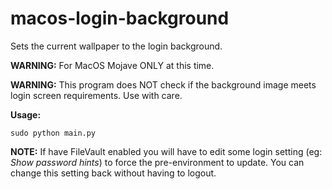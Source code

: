 # macos-login-background

Sets the current wallpaper to the login background.

**WARNING:** For MacOS Mojave ONLY at this time.

**WARNING:** This program does NOT check if the background image meets login screen requirements.  Use with care.

**Usage:**
```
sudo python main.py
```

**NOTE:**
If have FileVault enabled you will have to edit some login setting (eg: *Show password hints*) to force the pre-environment to update.  You can change this setting back without having to logout.
